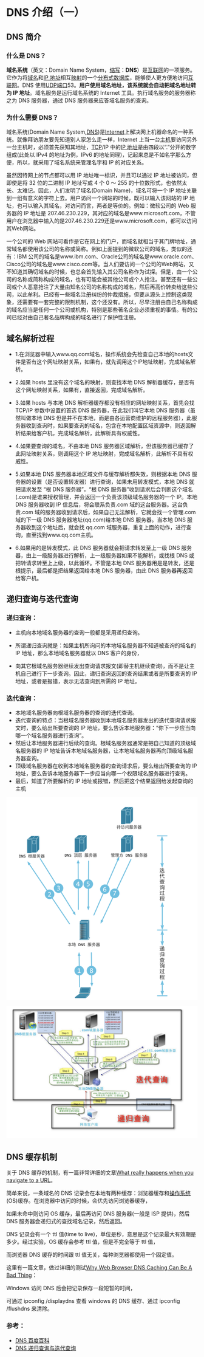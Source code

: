 # DNS 介绍（一）

## DNS 简介

### 什么是 DNS？

**域名系统**（英文：Domain Name System，[缩写](https://baike.baidu.com/item/缩写)：**DNS**）是[互联网](https://baike.baidu.com/item/互联网)的一项服务。它作为将[域名](https://baike.baidu.com/item/域名)和[IP 地址](https://baike.baidu.com/item/IP地址)相互[映射](https://baike.baidu.com/item/映射)的一个[分布式数据库](https://baike.baidu.com/item/分布式数据库)，能够使人更方便地访问[互联网](https://baike.baidu.com/item/互联网)。DNS 使用[UDP](https://baike.baidu.com/item/UDP)[端口](https://baike.baidu.com/item/端口)53。**用户使用域名地址，该系统就会自动把域名地址转为 IP 地址**。域名服务是运行域名系统的 Internet 工具。执行域名服务的服务器称之为 DNS 服务器，通过 DNS 服务器来应答域名服务的查询。

### 为什么需要 DNS？

域名系统(Domain Name System,[DNS](https://baike.baidu.com/item/DNS))是[Internet](https://baike.baidu.com/item/Internet)上解决网上机器命名的一种系统。就像拜访朋友要先知道别人家怎么走一样，Internet 上当一台[主机](https://baike.baidu.com/item/主机)要访问另外一台主机时，必须首先获知其地址，[TCP](https://baike.baidu.com/item/TCP)/IP 中的[IP 地址](https://baike.baidu.com/item/IP地址)是由四段以“.”分开的数字组成(此处以 IPv4 的地址为例，IPv6 的地址同理)，记起来总是不如名字那么方便，所以，就采用了域名系统来管理名字和 IP 的对应关系。

虽然因特网上的节点都可以用 IP 地址唯一标识，并且可以通过 IP 地址被访问，但即使是将 32 位的二进制 IP 地址写成 4 个 0 ～ 255 的十位数形式，也依然太长、太难记。因此，人们发明了域名(Domain Name)，域名可将一个 IP 地址关联到一组有意义的字符上去。用户访问一个网站的时候，既可以输入该网站的 IP 地址，也可以输入其域名，对访问而言，两者是等价的。例如：微软公司的 Web 服务器的 IP 地址是 207.46.230.229，其对应的域名是www.microsoft.com，不管用户在浏览器中输入的是207.46.230.229还是www.microsoft.com，都可以访问其Web网站。

一个公司的 Web 网站可看作是它在网上的门户，而域名就相当于其门牌地址，通常域名都使用该公司的名称或简称。例如上面提到的微软公司的域名，类似的还有：IBM 公司的域名是www.ibm.com、Oracle公司的域名是www.oracle.com、Cisco公司的域名是www.cisco.com等。当人们要访问一个公司的Web网站，又不知道其确切域名的时候，也总会首先输入其公司名称作为试探。但是，由一个公司的名称或简称构成的域名，也有可能会被其他公司或个人抢注。甚至还有一些公司或个人恶意抢注了大量由知名公司的名称构成的域名，然后再高价转卖给这些公司，以此牟利。已经有一些域名注册纠纷的仲裁措施，但要从源头上控制这类现象，还需要有一套完整的限制机制，这个还没有。所以，尽早注册由自己名称构成的域名应当是任何一个公司或机构，特别是那些著名企业必须重视的事情。有的公司已经对由自己著名品牌构成的域名进行了保护性注册。

## 域名解析过程

- 1.在浏览器中输入www.qq.com域名，操作系统会先检查自己本地的hosts文件是否有这个网址映射关系，如果有，就先调用这个IP地址映射，完成域名解析。

- 2.如果 hosts 里没有这个域名的映射，则查找本地 DNS 解析器缓存，是否有这个网址映射关系，如果有，直接返回，完成域名解析。

- 3.如果 hosts 与本地 DNS 解析器缓存都没有相应的网址映射关系，首先会找 TCP/IP 参数中设置的首选 DNS 服务器，在此我们叫它本地 DNS 服务器（虽然叫做本地 DNS 但是并不在本地，而是由各运营商维护的远程服务器），此服务器收到查询时，如果要查询的域名，包含在本地配置区域资源中，则返回解析结果给客户机，完成域名解析，此解析具有权威性。

- 4.如果要查询的域名，不由本地 DNS 服务器区域解析，但该服务器已缓存了此网址映射关系，则调用这个 IP 地址映射，完成域名解析，此解析不具有权威性。

- 5.如果本地 DNS 服务器本地区域文件与缓存解析都失效，则根据本地 DNS 服务器的设置（是否设置转发器）进行查询，如果未用转发模式，本地 DNS 就把请求发至 “根 DNS 服务器”，“根 DNS 服务器”收到请求后会判断这个域名(.com)是谁来授权管理，并会返回一个负责该顶级域名服务器的一个 IP。本地 DNS 服务器收到 IP 信息后，将会联系负责.com 域的这台服务器。这台负责.com 域的服务器收到请求后，如果自己无法解析，它就会找一个管理.com 域的下一级 DNS 服务器地址(qq.com)给本地 DNS 服务器。当本地 DNS 服务器收到这个地址后，就会找 qq.com 域服务器，重复上面的动作，进行查询，直至找到www.qq.com主机。

- 6.如果用的是转发模式，此 DNS 服务器就会把请求转发至上一级 DNS 服务器，由上一级服务器进行解析，上一级服务器如果不能解析，或找根 DNS 或把转请求转至上上级，以此循环。不管是本地 DNS 服务器用是是转发，还是根提示，最后都是把结果返回给本地 DNS 服务器，由此 DNS 服务器再返回给客户机。

## 递归查询与迭代查询

### 递归查询：

- 主机向本地域名服务器的查询一般都是采用递归查询。

- 所谓递归查询就是：如果主机所询问的本地域名服务器不知道被查询的域名的 IP 地址，那么本地域名服务器就以 DNS 客户的身份，

- 向其它根域名服务器继续发出查询请求报文(即替主机继续查询)，而不是让主机自己进行下一步查询。因此，递归查询返回的查询结果或者是所要查询的 IP 地址，或者是报错，表示无法查询到所需的 IP 地址。

### 迭代查询：

- 本地域名服务器向根域名服务器的查询的迭代查询。
- 迭代查询的特点：当根域名服务器收到本地域名服务器发出的迭代查询请求报文时，要么给出所要查询的 IP 地址，要么告诉本地服务器：“你下一步应当向哪一个域名服务器进行查询”。
- 然后让本地服务器进行后续的查询。根域名服务器通常是把自己知道的顶级域名服务器的 IP 地址告诉本地域名服务器，让本地域名服务器再向顶级域名服务器查询。
- 顶级域名服务器在收到本地域名服务器的查询请求后，要么给出所要查询的 IP 地址，要么告诉本地服务器下一步应当向哪一个权限域名服务器进行查询。
- 最后，知道了所要解析的 IP 地址或报错，然后把这个结果返回给发起查询的主机

![image-20220327232357081](../assets/DNS介绍（一）.assets/image-20220327232357081.png)

![image-20220327232600216](../assets/DNS介绍（一）.assets/image-20220327232600216.png)

## DNS 缓存机制

关于 DNS 缓存的机制，有一篇非常详细的文章[What really happens when you navigate to a URL](http://igoro.com/archive/what-really-happens-when-you-navigate-to-a-url/)。

简单来说，一条域名的 DNS 记录会在本地有两种缓存：浏览器缓存和[操作系统](http://lib.csdn.net/base/operatingsystem)(OS)缓存。在浏览器中访问的时候，会优先访问浏览器缓存，

如果未命中则访问 OS 缓存，最后再访问 DNS 服务器(一般是 ISP 提供)，然后 DNS 服务器会递归式的查找域名记录，然后返回。

DNS 记录会有一个 ttl 值(time to live)，单位是秒，意思是这个记录最大有效期是多少。经过实验，OS 缓存会参考 ttl 值，但是不完全等于 ttl 值，

而浏览器 DNS 缓存的时间跟 ttl 值无关，每种浏览器都使用一个固定值。

这里有一篇文章，做过详细的测试[Why Web Browser DNS Caching Can Be A Bad Thing](http://dyn.com/web-browser-dns-caching-bad-thing/)：

Windows 访问 DNS 后会把记录保存一段短暂的时间，

可通过 ipconfig /displaydns 查看 windows 的 DNS 缓存、通过 ipconfig /flushdns 来清除。

### 参考：

- [DNS 百度百科](https://baike.baidu.com/item/%E5%9F%9F%E5%90%8D%E7%B3%BB%E7%BB%9F/2251573?fromtitle=DNS&fromid=427444&fr=aladdin)
- [DNS 递归查询与迭代查询](https://www.cnblogs.com/qingdaofu/p/7399670.html)
